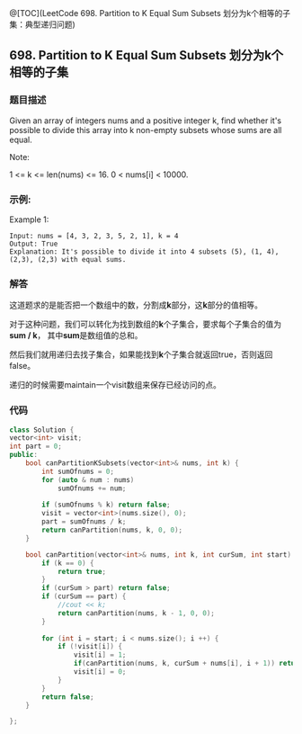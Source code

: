 @[TOC](LeetCode 698. Partition to K Equal Sum Subsets 划分为k个相等的子集：典型递归问题)

## 698. Partition to K Equal Sum Subsets 划分为k个相等的子集
### 题目描述
Given an array of integers nums and a positive integer k, find whether it's possible to divide this array into k non-empty subsets whose sums are all equal.

 


Note:

1 <= k <= len(nums) <= 16.
0 < nums[i] < 10000.

### 示例:

Example 1:

    Input: nums = [4, 3, 2, 3, 5, 2, 1], k = 4
    Output: True
    Explanation: It's possible to divide it into 4 subsets (5), (1, 4), (2,3), (2,3) with equal sums.
 

### 解答

这道题求的是能否把一个数组中的数，分割成**k**部分，这**k**部分的值相等。

对于这种问题，我们可以转化为找到数组的**k**个子集合，要求每个子集合的值为**sum / k**， 其中**sum**是数组值的总和。

然后我们就用递归去找子集合，如果能找到**k**个子集合就返回true，否则返回false。

递归的时候需要maintain一个visit数组来保存已经访问的点。

### 代码

```cpp
class Solution {
vector<int> visit;
int part = 0;   
public:
    bool canPartitionKSubsets(vector<int>& nums, int k) {
        int sumOfnums = 0;
        for (auto & num : nums)
            sumOfnums += num;
        
        if (sumOfnums % k) return false;
        visit = vector<int>(nums.size(), 0);
        part = sumOfnums / k;
        return canPartition(nums, k, 0, 0);
    }

    bool canPartition(vector<int>& nums, int k, int curSum, int start) {
        if (k == 0) {
            return true;
        }
        if (curSum > part) return false;
        if (curSum == part) {
            //cout << k;
            return canPartition(nums, k - 1, 0, 0);
        }
        
        for (int i = start; i < nums.size(); i ++) {
            if (!visit[i]) {
                visit[i] = 1;
                if(canPartition(nums, k, curSum + nums[i], i + 1)) return true;
                visit[i] = 0;
            }
        }
        return false;
    }

};
```